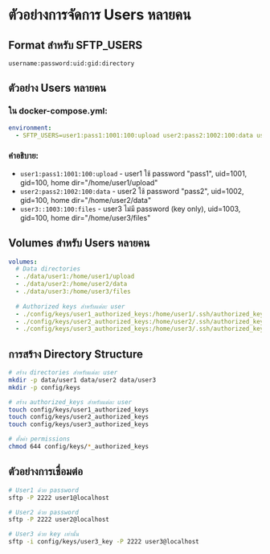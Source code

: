 # ตัวอย่างการจัดการ Users หลายคน

## Format สำหรับ SFTP_USERS

```
username:password:uid:gid:directory
```

## ตัวอย่าง Users หลายคน

### ใน docker-compose.yml:
```yaml
environment:
  - SFTP_USERS=user1:pass1:1001:100:upload user2:pass2:1002:100:data user3::1003:100:files
```

### คำอธิบาย:
- `user1:pass1:1001:100:upload` - user1 ใช้ password "pass1", uid=1001, gid=100, home dir="/home/user1/upload"
- `user2:pass2:1002:100:data` - user2 ใช้ password "pass2", uid=1002, gid=100, home dir="/home/user2/data"  
- `user3::1003:100:files` - user3 ไม่มี password (key only), uid=1003, gid=100, home dir="/home/user3/files"

## Volumes สำหรับ Users หลายคน

```yaml
volumes:
  # Data directories
  - ./data/user1:/home/user1/upload
  - ./data/user2:/home/user2/data
  - ./data/user3:/home/user3/files
  
  # Authorized keys สำหรับแต่ละ user
  - ./config/keys/user1_authorized_keys:/home/user1/.ssh/authorized_keys:ro
  - ./config/keys/user2_authorized_keys:/home/user2/.ssh/authorized_keys:ro
  - ./config/keys/user3_authorized_keys:/home/user3/.ssh/authorized_keys:ro
```

## การสร้าง Directory Structure

```bash
# สร้าง directories สำหรับแต่ละ user
mkdir -p data/user1 data/user2 data/user3
mkdir -p config/keys

# สร้าง authorized_keys สำหรับแต่ละ user
touch config/keys/user1_authorized_keys
touch config/keys/user2_authorized_keys  
touch config/keys/user3_authorized_keys

# ตั้งค่า permissions
chmod 644 config/keys/*_authorized_keys
```

## ตัวอย่างการเชื่อมต่อ

```bash
# User1 ด้วย password
sftp -P 2222 user1@localhost

# User2 ด้วย password
sftp -P 2222 user2@localhost

# User3 ด้วย key เท่านั้น
sftp -i config/keys/user3_key -P 2222 user3@localhost
```
